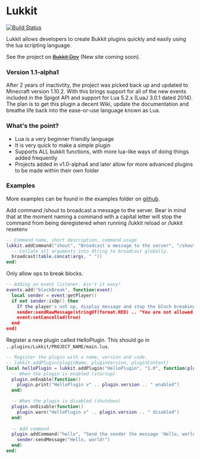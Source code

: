 Lukkit
======

[![Build Status](https://travis-ci.org/jammehcow/Lukkit.svg?branch=master)](https://travis-ci.org/jammehcow/Lukkit)

Lukkit allows developers to create Bukkit plugins quickly and easily using the lua scripting language.

See the project on ~~[Bukkit Dev](http://dev.bukkit.org/bukkit-plugins/lualukkit/)~~ (New site coming soon).

### Version 1.1-alpha1
After 2 years of inactivtity, the project was picked back up and updated to Minecraft version 1.10.2.
With this brings support for all of the new events included in the Spigot API and support for Lua 5.2.x (LuaJ 3.0.1 dated 2014).
The plan is to get this plugin a decent Wiki, update the documentation and breathe life back into the ease-or-use language known as Lua.


### What's the point?
 - Lua is a very beginner friendly language
 - It is very quick to make a simple plugin
 - Supports ALL bukkit functions, with more lua-like ways of doing things added frequently
 - Projects added in v1.0-alpha4 and later allow for more advanced plugins to be made within their own folder

### Examples
More examples can be found in the examples folder on [github](https://github.com/jammehcow/Lukkit/tree/master/examples).

Add command /shout to broadcast a message to the server. Bear in mind that at the moment naming a command with a capital letter will stop the command from being deregistered when running /lukkit reload or /lukkit resetenv
```lua
-- Command name, short description, command usage
lukkit.addCommand("shout", "Broadcast a message to the server", "/shout Your message here", function(sender, args)
  -- Collate all arguments into dtring to broadcast globally.
  broadcast(table.concat(args, " "))
end)
```

Only allow ops to break blocks.
```lua
-- Adding an event listener. Ain't it easy!
events.add("blockBreak", function(event)
  local sender = event:getPlayer()
  if not sender:isOp() then
    If the player's not op, display message and stop the block breaking event
    sender:sendRawMessage(stringOf(format.RED) .. "You are not allowed to break blocks")
    event:setCancelled(true)
  end
end)
```

Register a new plugin called HelloPlugin. This should go in `..plugins/Lukkit/PROJECT_NAME/main.lua`.
```lua
-- Register the plugin with a name, version and code. 
-- lukkit.addPlugin(pluginName, pluginVersion, pluginContent)
local helloPlugin = lukkit.addPlugin("HelloPlugin", "1.0", function(plugin)
  -- When the plugin is enabled (startup)
  plugin.onEnable(function()
    plugin.print("HelloPlugin v" .. plugin.version .. " enabled")
  end)

  -- When the plugin is disabled (shutdown)
  plugin.onDisable(function()
    plugin.warn("HelloPlugin v" .. plugin.version .. " disabled")
  end)
  
  -- Add command
  plugin.addCommand("hello", "Send the sender the message 'Hello, world!'", "/hello", function(sender, args)
    sender:sendMessage("Hello, world!")
  end)
end)
```
